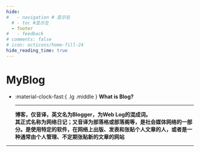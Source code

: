```yaml
---
hide:
#   - navigation # 显示右
  # - toc #显示左
  - footer
#   - feedback
# comments: false
# icon: octicons/home-fill-24
hide_reading_time: true
---
```


# MyBlog
<div class="grid cards" markdown>

-   :material-clock-fast:{ .lg .middle } __What is Blog?__

    ---
    **博客，仅音译，英文名为Blogger，为Web Log的混成词。**  
    **其正式名称为网络日记；又音译为部落格或部落阁等，是社会媒体网络的一部分。是使用特定的软件，在网络上出版、发表和张贴个人文章的人，或者是一种通常由个人管理、不定期张贴新的文章的网站**
    
</div>

***


<style>

.md-grid {
  /* max-width: 1200px; */
}
.md-sidebar--secondary{
  opacity: 0;
}
</style>
